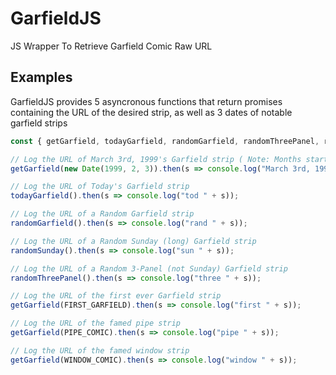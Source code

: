 # GarfieldJS
 JS Wrapper To Retrieve Garfield Comic Raw URL

## Examples
 GarfieldJS provides 5 asyncronous functions that return promises containing the URL of the desired strip, as well as 3 dates of notable garfield strips

```jsx
const { getGarfield, todayGarfield, randomGarfield, randomThreePanel, randomSunday, FIRST_GARFIELD, PIPE_COMIC, WINDOW_COMIC } = require("garfieldjs");

// Log the URL of March 3rd, 1999's Garfield strip ( Note: Months start at 0 (January) )
getGarfield(new Date(1999, 2, 3)).then(s => console.log("March 3rd, 1999 URL: " + s));

// Log the URL of Today's Garfield strip
todayGarfield().then(s => console.log("tod " + s));

// Log the URL of a Random Garfield strip
randomGarfield().then(s => console.log("rand " + s));

// Log the URL of a Random Sunday (long) Garfield strip
randomSunday().then(s => console.log("sun " + s));

// Log the URL of a Random 3-Panel (not Sunday) Garfield strip
randomThreePanel().then(s => console.log("three " + s));

// Log the URL of the first ever Garfield strip
getGarfield(FIRST_GARFIELD).then(s => console.log("first " + s));

// Log the URL of the famed pipe strip
getGarfield(PIPE_COMIC).then(s => console.log("pipe " + s));

// Log the URL of the famed window strip
getGarfield(WINDOW_COMIC).then(s => console.log("window " + s));
```
